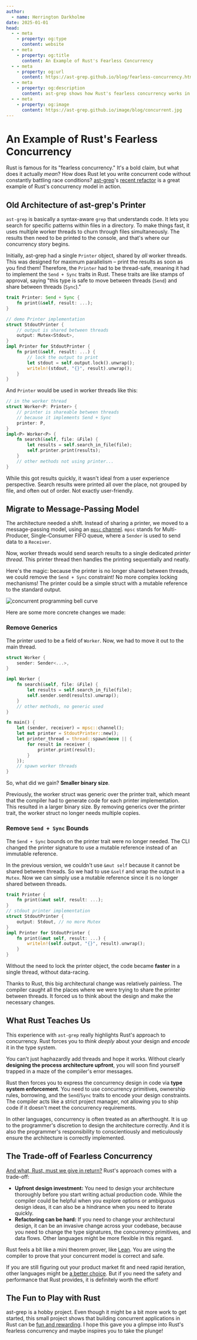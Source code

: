 ```yaml
---
author:
  - name: Herrington Darkholme
date: 2025-01-01
head:
  - - meta
    - property: og:type
      content: website
  - - meta
    - property: og:title
      content: An Example of Rust's Fearless Concurrency
  - - meta
    - property: og:url
      content: https://ast-grep.github.io/blog/fearless-concurrency.html
  - - meta
    - property: og:description
      content: ast-grep shows how Rust's fearless concurrency works in practice. Learn how to design concurrent systems in Rust and the trade-offs involved.
  - - meta
    - property: og:image
      content: https://ast-grep.github.io/image/blog/concurrent.jpg
---
```


# An Example of Rust's Fearless Concurrency

Rust is famous for its "fearless concurrency." It's a bold claim, but what does it actually _mean_? How does Rust let you write concurrent code without constantly battling race conditions? [ast-grep](https://ast-grep.github.io/)'s [recent refactor](https://github.com/ast-grep/ast-grep/discussions/1710) is a great example of Rust's concurrency model in action.

## Old Architecture of ast-grep's Printer

`ast-grep` is basically a syntax-aware `grep` that understands code. It lets you search for specific patterns within files in a directory. To make things fast, it uses multiple worker threads to churn through files simultaneously. The results then need to be printed to the console, and that's where our concurrency story begins.

Initially, ast-grep had a single `Printer` object, shared by _all_ worker threads. This was designed for maximum parallelism – print the results as soon as you find them! Therefore, the `Printer` had to be thread-safe, meaning it had to implement the `Send + Sync` traits in Rust. These traits are like stamps of approval, saying "this type is safe to move between threads (`Send`) and share between threads (`Sync`)."

```rust
trait Printer: Send + Sync {
    fn print(&self, result: ...);
}

// demo Printer implementation
struct StdoutPrinter {
    // output is shared between threads
    output: Mutex<Stdout>,
}
impl Printer for StdoutPrinter {
    fn print(&self, result: ...) {
        // lock the output to print
        let stdout = self.output.lock().unwrap();
        writeln!(stdout, "{}", result).unwrap();
    }
}
```

And `Printer` would be used in worker threads like this:

```rust
// in the worker thread
struct Worker<P: Printer> {
    // printer is shareable between threads
    // because it implements Send + Sync
    printer: P,
}
impl<P> Worker<P> {
    fn search(&self, file: &File) {
        let results = self.search_in_file(file);
        self.printer.print(results);
    }
    // other methods not using printer...
}
```

While this got results quickly, it wasn't ideal from a user experience perspective. Search results were printed all over the place, not grouped by file, and often out of order. Not exactly user-friendly.

## Migrate to Message-Passing Model

The architecture needed a shift. Instead of sharing a printer, we moved to a message-passing model, using an [`mpsc` channel](https://doc.rust-lang.org/std/sync/mpsc/). `mpsc` stands for Multi-Producer, Single-Consumer FIFO queue, where a `Sender` is used to send data to a `Receiver`.

Now, worker threads would send search results to a single dedicated _printer thread_. This printer thread then handles the printing sequentially and neatly.

Here's the magic: because the printer is no longer shared between threads, we could remove the `Send + Sync` constraint! No more complex locking mechanisms! The printer could be a simple struct with a mutable reference to the standard output.

![concurrent programming bell curve](/image/blog/concurrent.jpg)

Here are some more concrete changes we made:

### Remove Generics

The printer used to be a field of `Worker`. Now, we had to move it out to the main thread.

```rust
struct Worker {
    sender: Sender<...>,
}

impl Worker {
    fn search(&self, file: &File) {
        let results = self.search_in_file(file);
        self.sender.send(results).unwrap();
    }
    // other methods, no generic used
}

fn main() {
    let (sender, receiver) = mpsc::channel();
    let mut printer = StdoutPrinter::new();
    let printer_thread = thread::spawn(move || {
        for result in receiver {
            printer.print(result);
        }
    });
    // spawn worker threads
}
```

So, what did we gain? **Smaller binary size**.

Previously, the worker struct was generic over the printer trait, which meant that the compiler had to generate code for each printer implementation. This resulted in a larger binary size. By removing generics over the printer trait, the worker struct no longer needs multiple copies.

### Remove `Send + Sync` Bounds

The `Send + Sync` bounds on the printer trait were no longer needed. The CLI changed the printer signature to use a mutable reference instead of an immutable reference.

In the previous version, we couldn't use `&mut self` because it cannot be shared between threads. So we had to use `&self` and wrap the output in a `Mutex`. Now we can simply use a mutable reference since it is no longer shared between threads.

```rust
trait Printer {
    fn print(&mut self, result: ...);
}
// stdout printer implementation
struct StdoutPrinter {
    output: Stdout, // no more Mutex
}
impl Printer for StdoutPrinter {
    fn print(&mut self, result: ...) {
        writeln!(self.output, "{}", result).unwrap();
    }
}
```

Without the need to lock the printer object, the code became **faster** in a single thread, without data-racing.

Thanks to Rust, this big architectural change was relatively painless. The compiler caught all the places where we were trying to share the printer between threads. It forced us to think about the design and make the necessary changes.

## What Rust Teaches Us

This experience with `ast-grep` really highlights Rust's approach to concurrency. Rust forces you to _think deeply_ about your design and _encode_ it in the type system.

You can't just haphazardly add threads and hope it works. Without clearly **designing the process architecture upfront**, you will soon find yourself trapped in a maze of the compiler's error messages.

Rust then forces you to express the concurrency design in code via **type system enforcement**.
You need to use concurrency primitives, ownership rules, borrowing, and the `Send`/`Sync` traits to encode your design constraints. The compiler acts like a strict project manager, not allowing you to ship code if it doesn't meet the concurrency requirements.

In other languages, concurrency is often treated as an afterthought. It is up to the programmer's discretion to design the architecture correctly. And it is also the programmer's responsibility to conscientiously and meticulously ensure the architecture is correctly implemented.

## The Trade-off of Fearless Concurrency

[And what, Rust, must we give in return?](https://knowyourmeme.com/memes/guldan-offer) Rust's approach comes with a trade-off:

- **Upfront design investment:** You need to design your architecture thoroughly before you start writing actual production code. While the compiler could be helpful when you explore options or ambiguous design ideas, it can also be a hindrance when you need to iterate quickly.
- **Refactoring can be hard:** If you need to change your architectural design, it can be an invasive change across your codebase, because you need to change the type signatures, the concurrency primitives, and data flows. Other languages might be more flexible in this regard.

Rust feels a bit like a mini theorem prover, like [Lean](https://lean-lang.org/). You are using the compiler to prove that your concurrent model is correct and safe.

If you are still figuring out your product market fit and need rapid iteration, other languages might be [a better choice](https://x.com/charliermarsh/status/1867927883421032763). But if you need the safety and performance that Rust provides, it is definitely worth the effort!

## The Fun to Play with Rust

ast-grep is a hobby project. Even though it might be a bit more work to get started, this small project shows that building concurrent applications in Rust can be [fun and rewarding](https://x.com/charliermarsh/status/1873402334967173228). I hope this gave you a glimpse into Rust's fearless concurrency and maybe inspires you to take the plunge!
